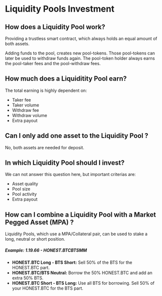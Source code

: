 # Liquidity Pools Investment

## How does a Liquidity Pool work?

Providing a trustless smart contract, which always holds an equal amount of both assets. 

Adding funds to the pool, creates new pool-tokens. Those pool-tokens can later be used to withdraw funds again. 
The pool-token holder always earns the pool-taker fees and the pool-withdraw fees.

## How much does a Liquiditity Pool earn?

The total earning is highly dependent on:
- Taker fee 
- Taker volume
- Withdraw fee
- Withdraw volume
- Extra payout

## Can I only add one asset to the Liquidity Pool ?

No, both assets are needed for deposit. 

## In which Liquidity Pool should I invest?

We can not answer this question here, but important criterias are:
- Asset quality
- Pool size
- Pool activity
- Extra payout

##  How can I combine a Liquidity Pool with a Market Pegged Asset (MPA) ?

Liquidity Pools, which use a MPA/Collateral pair, can be used to stake a long, neutral or short position.

##### Example: 1.19.66 - HONEST.BTCBTSMM
- **HONEST.BTC Long - BTS Short:** Sell 50% of the BTS for the HONEST.BTC part.
- **HONEST.BTC\/BTS Neutral:** Borrow the 50% HONEST.BTC and add an extra 50% BTS.
- **HONEST.BTC Short - BTS Long:** Use all BTS for borrowing. Sell 50% of your HONEST.BTC for the BTS part.
